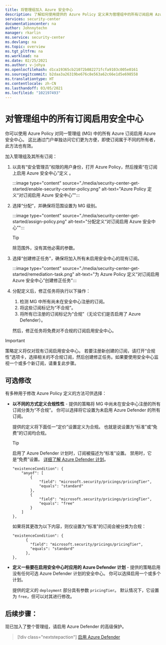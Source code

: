 ```yaml
---
title: 将管理组加入 Azure 安全中心
description: 了解如何使用提供的 Azure Policy 定义来为管理组中的所有订阅启用 Azure 安全中心。
services: security-center
documentationcenter: na
author: Johnnytechn
manager: rkarlin
ms.service: security-center
ms.devlang: na
ms.topic: overview
ms.tgt_pltfrm: na
ms.workload: na
ms.date: 02/25/2021
ms.author: v-johya
ms.openlocfilehash: d1ca19365cb21072b082271fcfa9103c005e0161
ms.sourcegitcommit: b2daa3a26319be676c8e563a62c66e1d5e698558
ms.translationtype: HT
ms.contentlocale: zh-CN
ms.lasthandoff: 03/05/2021
ms.locfileid: "102197493"
---
```

# <a name="enable-security-center-on-all-subscriptions-in-a-management-group"></a>对管理组中的所有订阅启用安全中心

你可以使用 Azure Policy 对同一管理组 (MG) 中的所有 Azure 订阅启用 Azure 安全中心。 这比通过门户单独访问它们更为方便，即使订阅属于不同的所有者，此方法也有效。 

加入管理组及其所有订阅：

1. 以具有“安全管理员”权限的用户身份，打开 Azure Policy，然后搜索“在订阅上启用 Azure 安全中心”定义 。

    :::image type="content" source="./media/security-center-get-started/enable-security-center-policy.png" alt-text="Azure Policy 定义“对订阅启用 Azure 安全中心”":::

1. 选择“分配”，并确保将范围设置为 MG 级别。

    :::image type="content" source="./media/security-center-get-started/assign-policy.png" alt-text="分配定义“对订阅启用 Azure 安全中心”":::

    > [!TIP]
    > 除范围外，没有其他必需的参数。

1. 选择“创建修正任务”，确保将加入所有未启用安全中心的现有订阅。

    :::image type="content" source="./media/security-center-get-started/remediation-task.png" alt-text="为 Azure Policy 定义“对订阅启用 Azure 安全中心”创建修正任务":::

1. 分配定义后，修正任务将执行以下操作：

    1. 检测 MG 中所有尚未在安全中心注册的订阅。
    1. 将这些订阅标记为“不合规”。
    1. 将所有已注册的订阅标记为“合规”（无论它们是否启用了 Azure Defender）。

    然后，修正任务将免费对不合规的订阅启用安全中心。

> [!IMPORTANT]
> 策略定义将仅对现有订阅启用安全中心。 若要注册新创建的订阅，请打开“合规性”选项卡，选择相关的不合规订阅，然后创建修正任务。如果要使用安全中心监视一个或多个新订阅，请重复此步骤。

## <a name="optional-modifications"></a>可选修改

有多种用于修改 Azure Policy 定义的方法可供选择： 

- **以不同的方式定义合规性性** - 提供的策略将 MG 中尚未在安全中心注册的所有订阅分类为“不合规”。 你可以选择将它设置为未启用 Azure Defender 的所有订阅。

    提供的定义将下面任一“定价”设置定义为合规。 也就是说设置为“标准”或“免费”的订阅均合规。

    > [!TIP]
    > 启用了 Azure Defender 计划时，订阅被描述为“标准”设置。 禁用时，它是“免费”设置。 [详细了解 Azure Defender 计划](security-center-pricing.md)。

    ```
    "existenceCondition": {
        "anyof": [
            {
                "field": "microsoft.security/pricings/pricingTier",
                "equals": "standard"
            },
            {
                "field": "microsoft.security/pricings/pricingTier",
                "equals": "free"
            }
        ]
    },
    ```

    如果将其更改为以下内容，则仅设置为“标准”的订阅会被分类为合规：

    ```
    "existenceCondition": {
          {
            "field": "microsoft.security/pricings/pricingTier",
            "equals": "standard"
          },
    },
    ```

- **定义一些要在启用安全中心时应用的 Azure Defender 计划** - 提供的策略启用没有任何可选 Azure Defender 计划的安全中心。 你可以选择启用一个或多个计划。

    提供的定义的 `deployment` 部分具有参数 `pricingTier`。 默认情况下，它设置为 `free`，但可以对其进行修改。 


## <a name="next-steps"></a>后续步骤：

现已加入了整个管理组，请启用 Azure Defender 的高级保护。 

> [!div class="nextstepaction"]
> [启用 Azure Defender](security-center-pricing.md#enable-azure-defender)

